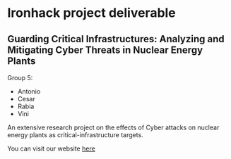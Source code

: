 # Ironhack project deliverable

## Guarding Critical Infrastructures: Analyzing and Mitigating Cyber Threats in Nuclear Energy Plants


Group 5:
- Antonio
- Cesar
- Rabia
- Vini

An extensive research project on the effects of Cyber attacks on nuclear energy plants as critical-infrastructure targets.

You can visit our website [here](https://ironhackdeliverable-group5.streamlit.app/)
